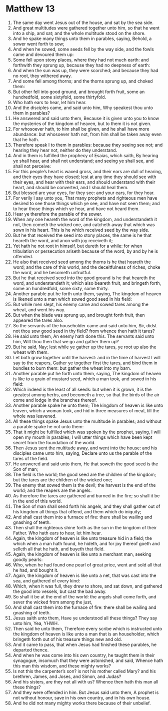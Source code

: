 ﻿# Matthew 13
1. The same day went Jesus out of the house, and sat by the sea side. 
2. And great multitudes were gathered together unto him, so that he went into a ship, and sat; and the whole multitude stood on the shore. 
3. And he spake many things unto them in parables, saying, Behold, a sower went forth to sow; 
4. And when he sowed, some seeds fell by the way side, and the fowls came and devoured them up: 
5. Some fell upon stony places, where they had not much earth: and forthwith they sprung up, because they had no deepness of earth: 
6. And when the sun was up, they were scorched; and because they had no root, they withered away. 
7. And some fell among thorns; and the thorns sprung up, and choked them: 
8. But other fell into good ground, and brought forth fruit, some an hundredfold, some sixtyfold, some thirtyfold. 
9. Who hath ears to hear, let him hear. 
10. And the disciples came, and said unto him, Why speakest thou unto them in parables? 
11. He answered and said unto them, Because it is given unto you to know the mysteries of the kingdom of heaven, but to them it is not given. 
12. For whosoever hath, to him shall be given, and he shall have more abundance: but whosoever hath not, from him shall be taken away even that he hath. 
13. Therefore speak I to them in parables: because they seeing see not; and hearing they hear not, neither do they understand. 
14. And in them is fulfilled the prophecy of Esaias, which saith, By hearing ye shall hear, and shall not understand; and seeing ye shall see, and shall not perceive: 
15. For this people’s heart is waxed gross, and their ears are dull of hearing, and their eyes they have closed; lest at any time they should see with their eyes, and hear with their ears, and should understand with their heart, and should be converted, and I should heal them. 
16. But blessed are your eyes, for they see: and your ears, for they hear. 
17. For verily I say unto you, That many prophets and righteous men have desired to see those things which ye see, and have not seen them; and to hear those things which ye hear, and have not heard them. 
18.  Hear ye therefore the parable of the sower. 
19. When any one heareth the word of the kingdom, and understandeth it not, then cometh the wicked one, and catcheth away that which was sown in his heart. This is he which received seed by the way side. 
20. But he that received the seed into stony places, the same is he that heareth the word, and anon with joy receiveth it; 
21. Yet hath he not root in himself, but dureth for a while: for when tribulation or persecution ariseth because of the word, by and by he is offended. 
22. He also that received seed among the thorns is he that heareth the word; and the care of this world, and the deceitfulness of riches, choke the word, and he becometh unfruitful. 
23. But he that received seed into the good ground is he that heareth the word, and understandeth it; which also beareth fruit, and bringeth forth, some an hundredfold, some sixty, some thirty. 
24.  Another parable put he forth unto them, saying, The kingdom of heaven is likened unto a man which sowed good seed in his field: 
25. But while men slept, his enemy came and sowed tares among the wheat, and went his way. 
26. But when the blade was sprung up, and brought forth fruit, then appeared the tares also. 
27. So the servants of the householder came and said unto him, Sir, didst not thou sow good seed in thy field? from whence then hath it tares? 
28. He said unto them, An enemy hath done this. The servants said unto him, Wilt thou then that we go and gather them up? 
29. But he said, Nay; lest while ye gather up the tares, ye root up also the wheat with them. 
30. Let both grow together until the harvest: and in the time of harvest I will say to the reapers, Gather ye together first the tares, and bind them in bundles to burn them: but gather the wheat into my barn. 
31.  Another parable put he forth unto them, saying, The kingdom of heaven is like to a grain of mustard seed, which a man took, and sowed in his field: 
32. Which indeed is the least of all seeds: but when it is grown, it is the greatest among herbs, and becometh a tree, so that the birds of the air come and lodge in the branches thereof. 
33.  Another parable spake he unto them; The kingdom of heaven is like unto leaven, which a woman took, and hid in three measures of meal, till the whole was leavened. 
34. All these things spake Jesus unto the multitude in parables; and without a parable spake he not unto them: 
35. That it might be fulfilled which was spoken by the prophet, saying, I will open my mouth in parables; I will utter things which have been kept secret from the foundation of the world. 
36. Then Jesus sent the multitude away, and went into the house: and his disciples came unto him, saying, Declare unto us the parable of the tares of the field. 
37. He answered and said unto them, He that soweth the good seed is the Son of man; 
38. The field is the world; the good seed are the children of the kingdom; but the tares are the children of the wicked one; 
39. The enemy that sowed them is the devil; the harvest is the end of the world; and the reapers are the angels. 
40. As therefore the tares are gathered and burned in the fire; so shall it be in the end of this world. 
41. The Son of man shall send forth his angels, and they shall gather out of his kingdom all things that offend, and them which do iniquity; 
42. And shall cast them into a furnace of fire: there shall be wailing and gnashing of teeth. 
43. Then shall the righteous shine forth as the sun in the kingdom of their Father. Who hath ears to hear, let him hear. 
44.  Again, the kingdom of heaven is like unto treasure hid in a field; the which when a man hath found, he hideth, and for joy thereof goeth and selleth all that he hath, and buyeth that field. 
45.  Again, the kingdom of heaven is like unto a merchant man, seeking goodly pearls: 
46. Who, when he had found one pearl of great price, went and sold all that he had, and bought it. 
47.  Again, the kingdom of heaven is like unto a net, that was cast into the sea, and gathered of every kind: 
48. Which, when it was full, they drew to shore, and sat down, and gathered the good into vessels, but cast the bad away. 
49. So shall it be at the end of the world: the angels shall come forth, and sever the wicked from among the just, 
50. And shall cast them into the furnace of fire: there shall be wailing and gnashing of teeth. 
51. Jesus saith unto them, Have ye understood all these things? They say unto him, Yea, YHWH. 
52. Then said he unto them, Therefore every scribe which is instructed unto the kingdom of heaven is like unto a man that is an householder, which bringeth forth out of his treasure things new and old. 
53.  And it came to pass, that when Jesus had finished these parables, he departed thence. 
54. And when he was come into his own country, he taught them in their synagogue, insomuch that they were astonished, and said, Whence hath this man this wisdom, and these mighty works? 
55. Is not this the carpenter’s son? is not his mother called Mary? and his brethren, James, and Joses, and Simon, and Judas? 
56. And his sisters, are they not all with us? Whence then hath this man all these things? 
57. And they were offended in him. But Jesus said unto them, A prophet is not without honour, save in his own country, and in his own house. 
58. And he did not many mighty works there because of their unbelief. 
